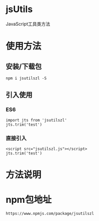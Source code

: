 # jsUtils
JavaScript工具类方法

# 使用方法
## 安装/下载包
```
npm i jsutilszl -S
```
## 引入使用
### ES6
```
import jts from 'jsutilszl'
jts.trim('test')
```
### 直接引入
```
<script src="jsutilszl.js"></script>
jts.trim('test')
```

# 方法说明

# npm包地址
```
https://www.npmjs.com/package/jsutilszl
```